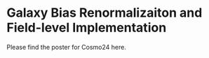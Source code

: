 # Galaxy Bias Renormalizaiton and Field-level Implementation
Please find the poster for Cosmo24 here. 
